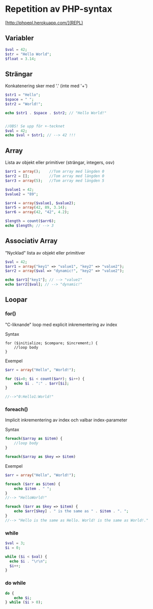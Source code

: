 # Repetition av PHP-syntax

[http://phpepl.herokuapp.com/](REPL)

## Variabler

```PHP
$val = 42;
$str = "Hello World";
$float = 3.14;
```

## Strängar
Konkatenering sker med '.' (inte med '+')

```PHP
$str1 = "Hello";
$space = " ";
$str2 = "World!";

echo $str1 . $space . $str2; // "Hello World!"


//OBS! Se upp för +-tecknet
$val = 42;
echo $val + $str1; // --> 42 !!!

```

## Array
Lista av objekt eller primitiver (strängar, integers, osv)

```PHP
$arr1 = array();    //Tom array med längden 0
$arr2 = [];         //Tom array med längden 0
$arr3 = array(5);   //Tom array med längden 5

$value1 = 42;
$value2 = "89";

$arr4 = array($value1, $value2);
$arr5 = array(42, 89, 3.14);
$arr6 = array(42, "42", 4.2);

$length = count($arr6);
echo $length; // --> 3
```

## Associativ Array
"Nycklad" lista av objekt eller primitiver

```PHP
$val = 42;
$arr1 = array("key1" => "value1", "key2" => "value2");
$arr2 = array($val => "dynamic!", "key2" => "value2");

echo $arr1["key1"]; // --> "value1"
echo $arr2[$val]; // --> "dynamic!"
```

## Loopar

### for()
"C-liknande" loop med explicit inkrementering av index

Syntax
```
for ($initialize; $compare; $increment;) {
    //loop body
}
```

Exempel
```PHP
$arr = array("Hello", "World!");

for ($i=0; $i < count($arr); $i++) {
    echo $i . ":" . $arr[$i];
}

//-->"0:Hello1:World!"
```


### foreach()
Implicit inkrementering av index och valbar index-parameter

Syntax
```PHP
foreach($array as $item) {
    //loop body
}

foreach($array as $key => $item)
```

Exempel
```PHP
$arr = array("Hello", "World!");

foreach ($arr as $item) {
    echo $item . " ";
}
//--> "HelloWorld!"

foreach ($arr as $key => $item) {
    echo $arr[$key] . " is the same as " . $item . ". ";
}
//--> "Hello is the same as Hello. World! is the same as World!."
```

### while

```PHP
$val = 3;
$i = 0;

while ($i < $val) {
  echo $i . "\r\n";
  $i++;
}
```


### do while
```PHP
do {
    echo $i;
} while ($i > 0);
```
